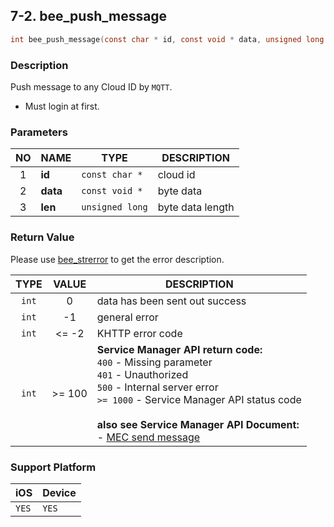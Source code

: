 ## 7-2. bee_push_message

```c
int bee_push_message(const char * id, const void * data, unsigned long len);
```

### Description

Push message to any Cloud ID by `MQTT`.

* Must login at first.

### Parameters

| NO | NAME | TYPE | DESCRIPTION |
| :--: | -- | -- | -- |
| 1 | **id** | `const char *` | cloud id |
| 2 | **data** | `const void *` | byte data |
| 3 | **len** | `unsigned long` | byte data length |

### Return Value

Please use [bee_strerror](../03_Information/3.5_bee_strerror.md) to get the error description.

| TYPE | VALUE | DESCRIPTION |
| :--: | :--: | -- |
| `int` | 0 | data has been sent out success |
| `int` | -1 | general error |
| `int` | <= -2 | KHTTP error code |
| `int` | >= 100 | **Service Manager API return code:**<br> `400` - Missing parameter<br> `401` - Unauthorized<br> `500` - Internal server error<br> `>= 1000` - Service Manager API status code <br><br> **also see Service Manager API Document:**<br> - [MEC send message](https://docs.google.com/a/gemteks.com/document/d/1rcvGr_lrOClHl2cI5TwV8XByEW4tCaK7O5MlxSnHer4/edit#heading=h.9a1nn85am3gi) |

### Support Platform

| iOS | Device |
| -- | -- |
| `YES` | `YES` |
